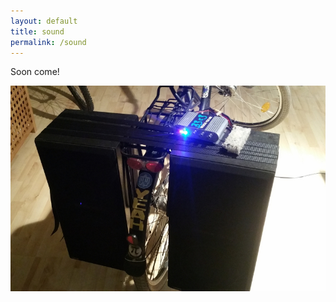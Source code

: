 ```yaml
---
layout: default
title: sound
permalink: /sound
---
```


Soon come!

<img src="assets/img/bikesound.jpg" alt="bikesound"/>
